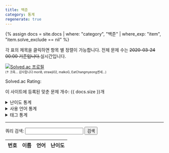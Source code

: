 ```yaml
---
title: 백준
category: 통계
regenerate: true
---
```


<script>
    var diffs = [
        "bronze",
        "silver",
        "gold",
        "platinum",
        "diamond",
        "ruby"
    ];
    var diff_names = [
        "Bronze",
        "Silver",
        "Gold",
        "Platinum",
        "Diamond",
        "Ruby"
    ];
    var roman = ["V", "IV", "III", "II", "I"];

    if (document.location.href.indexOf("orb-h.github.io") > -1) {
        window.onload = async function(){
            // difficulty
            var diff_data = await(await fetch("https://api.solved.ac/v2/users/problem_stats.json?id=orb_h")).json();
            var prob_diff = document.getElementById("prob_diff").children[1];

            diff_data = diff_data.result;

            for(i = 0; i < diff_data.length; i++){
                var row = prob_diff.insertRow(-1);
                var data = diff_data[i];

                if(diff_data[i].level === 0){
                    row.insertCell(-1).innerHTML = '<div class="diff_unrated"><span style="display:none;">41</span>&#65311; Unrated</div>';
                }else{
                    row.insertCell(-1).innerHTML = '<div class="diff_' + diffs[Math.floor((data.level - 1) / 5)] + '"><span style="display:none;">' + (41 - diff_data[i].level) + '</span> ' + String.fromCharCode(9311 + (5 - ((data.level - 1) % 5))) + ' ' + diff_names[Math.floor((data.level - 1) / 5)] + ' ' + roman[(data.level - 1) % 5]; + '</div>';
                }
                row.insertCell(-1).innerHTML = diff_data[i].problems;
                row.insertCell(-1).innerHTML = diff_data[i].solved;
                row.insertCell(-1).innerHTML = diff_data[i].solved_exp_sum;
            }

            // rating
            var user_data = await(await fetch("https://api.solved.ac/v2/users/show.json?id=orb_h")).json();
            user_data = user_data.result.user[0];
            prob_count = 100;
            rating = 0;
            class_exp = [0, 25, 50, 100, 150, 200, 210, 220, 230, 240, 250];
            for(i = 30; i >= 0; i--) {
                var count = Math.min(diff_data[i].solved, prob_count);
                prob_count -= count;
                rating += i * count;
            }
            rating += Math.round(175 * (1 - Math.pow(0.995, user_data.solved)));
            rating += Math.round(25 * (1 - Math.pow(0.9, user_data.vote_count)));
            rating += class_exp[user_data.class];
            document.getElementById("solved_rating").innerHTML = rating;
            solved_exp = [0, 30, 60, 90, 120, 150, 200, 300, 400, 500, 650, 800, 950, 1100, 1250, 1400, 1600, 1750, 1900, 2000, 2100, 2200, 2300, 2400, 2500, 2600, 2700, 2800, 2850, 2900, 2950, 3000, Infinity];
            solved_tier = 0;
            while (solved_exp[solved_tier] < rating) {
                solved_tier += 1;
            }
            solved_tier -= 1;
            if (solved_tier === 0) {
                document.getElementById("solved_rating").innerHTML = document.getElementById("solved_rating").innerHTML + ' / <span class="diff_unrated">Unrated</span>';
            } else if (solved_tier === 31) {
                document.getElementById("solved_rating").innerHTML = document.getElementById("solved_rating").innerHTML + ' / <span class="diff_master">Master</span>';
            } else {
                document.getElementById("solved_rating").innerHTML = document.getElementById("solved_rating").innerHTML + ' / <span class="diff_' + diffs[Math.floor((solved_tier - 1) / 5)] + '">' + diff_names[Math.floor((solved_tier - 1) / 5)] + ' ' + roman[(solved_tier - 1) % 5]; + '</span>';;
            }

            // tag
            var tag_data = await(await fetch("https://api.solved.ac/v2/users/top_tags.json?id=orb_h")).json();
            var prob_tag = document.getElementById("prob_tag").children[1];

            tag_data = tag_data.result;

            for(i = 0; i < tag_data.length; i++){
                var row = prob_tag.insertRow(-1);

                row.insertCell(-1).innerHTML = tag_data[i].full_name_ko;
                row.insertCell(-1).innerHTML = tag_data[i].solved;
                row.insertCell(-1).innerHTML = tag_data[i].solved_exp_sum;
            }
        }
    }
</script>

{% assign docs = site.docs | where: "category", "백준" | where_exp: "item", "item.solve_exclude == nil" %}

각 표의 제목을 클릭하면 항목 별 정렬이 가능합니다. 전체 문제 수는 ~~2020-03-24 00:00 기준입니다.~~실시간입니다.

[![Solved.ac
프로필](http://mazassumnida.wtf/api/v2/generate_badge?boj=orb_h)](https://solved.ac/orb_h)
<br/><small><small>(↑ 크흑... 감사합니다 mori8, strawji02, malkoG, EatChangmyeong센세...)</small></small>

Solved.ac Rating: <span id="solved_rating"></span>

이 사이트에 등록된 맞춘 문제 개수: {{ docs.size }}개

<details>
<summary>난이도 통계</summary>
<table id="prob_diff">
    <thead>
        <tr>
            <th onclick="sortTable(0,'prob_diff')">난이도</th>
            <th onclick="sortTable(1,'prob_diff')" class="num_col">전체 문제 수</th>
            <th onclick="sortTable(2,'prob_diff')" class="num_col">푼 문제 수</th>
            <th onclick="sortTable(3,'prob_diff')" class="num_col">얻은 경험치</th>
        </tr>
    </thead>
    <tbody>
    </tbody>
</table>
</details>

<details>
<summary>사용 언어 통계</summary>
<table id="prob_lang">
    <thead>
        <tr>
            <th onclick="sortTable(0,'prob_lang')">사용 언어</th>
            <th onclick="sortTable(1,'prob_lang')" class="num_col">푼 문제 수</th>
        </tr>
    </thead>
    <tbody>
        {% for lang in site.data.languages %}
        <tr>
            <td class="lang_{{ lang[1].class }}">{{ lang[0] }}</td>
            <td>
            {% assign num = 0 %}
            {% assign new_docs = docs | where_exp: "item", "item.solve_detail != nil" %}
            {% for doc in new_docs %}
            {% for info in doc.solve_detail %}
            {% if info.solve_lang == lang[0] %}
            {% assign num = num | plus: 1 %}
            {% endif %}
            {% endfor %}
            {% endfor %}
            {{ docs | where: "solve_lang", lang[0] | size | plus: num }}
            </td>
        </tr>
        {% endfor %}
    </tbody>
</table>
</details>

<details>
<summary>태그 통계</summary>
<table id="prob_tag">
    <thead>
        <tr>
            <th onclick="sortTable(0,'prob_tag')">태그</th>
            <th onclick="sortTable(1,'prob_tag')" class="num_col">푼 문제 수</th>
            <th onclick="sortTable(2,'prob_tag')" class="num_col">얻은 경험치</th>
        </tr>
    </thead>
    <tbody>
    </tbody>
</table>
</details>

---

쿼리 검색: <input type="text" id="search" /> <button onclick="query_search()">검색</button>

<table id="prob_search">
    <thead>
        <tr>
            <th onclick="sortTable(0,'prob_search')" class="num_col">번호</th>
            <th onclick="sortTable(1,'prob_search')">이름</th>
            <th onclick="sortTable(2,'prob_search')">언어</th>
            <th onclick="sortTable(3,'prob_search')">난이도</th>
        </tr>
    </thead>
    <tbody>
    </tbody>
</table>

<script src="{{ site.baseurl }}/scripts/sort.js" charset="utf-8"></script>
<script src="{{ site.baseurl }}/scripts/nojam_search.js" charset="utf-8"></script>
